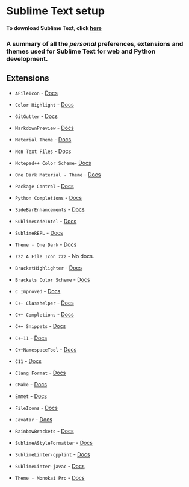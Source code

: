 # Sublime Text setup

#### To download Sublime Text, click [here](https://www.sublimetext.com/)

### A summary of all the *personal* preferences, extensions and themes used for Sublime Text for web and Python development.

## Extensions

* `AFileIcon` -  [Docs](https://github.com/SublimeText/AFileIcon)

* `Color Highlight` - [Docs](https://github.com/Kronuz/ColorHighlight)

* `GitGutter` - [Docs](https://github.com/jisaacks/GitGutter)

* `MarkdownPreview` - [Docs](https://github.com/facelessuser/MarkdownPreview)

* `Material Theme` - [Docs](http://equinusocio.github.io/material-theme/#/default)

* `Non Text Files` - [Docs](https://github.com/bordaigorl/sublime-non-text-files)

* `Notepad++ Color Scheme`- [Docs](https://github.com/evandrocoan/NotepadPlusPlusColorScheme)

* `One Dark Material - Theme` - [Docs](https://github.com/huszerldani/OneDarkMaterial)

* `Package Control` - [Docs](https://packagecontrol.io/)

* `Python Completions` - [Docs](https://github.com/eliquious/Python-Auto-Complete)

* `SideBarEnhancements` - [Docs](https://github.com/titoBouzout/SideBarEnhancements)

* `SublimeCodeIntel` - [Docs](https://www.sublimecodeintel.com/)

* `SublimeREPL` - [Docs](https://github.com/wuub/SublimeREPL)

* `Theme - One Dark` - [Docs](https://github.com/andresmichel/one-dark-theme)

* `zzz A File Icon zzz` - No docs.

* `BracketHighlighter` - [Docs](https://facelessuser.github.io/BracketHighlighter/)

* `Brackets Color Scheme` - [Docs](https://github.com/jwortmann/brackets-color-scheme)

* `C Improved` - [Docs](https://packagecontrol.io/packages/C%20Improved)

* `C++ Classhelper` - [Docs](https://github.com/pr0grammr/cppclasshelper-sublime-text-plugin)

* `C++ Completions` - [Docs](https://github.com/tushortz/CPP-Completions)

* `C++ Snippets` - [Docs](https://github.com/Rapptz/cpp-sublime-snippet)

* `C++11` - [Docs](https://github.com/noct/sublime-cpp11)

* `C++NamespaceTool` - [Docs](https://github.com/myurtoglu/NamespaceTool)

* `C11` - [Docs](https://github.com/petervaro/C11)

* `Clang Format` - [Docs](https://github.com/rosshemsley/SublimeClangFormat)

* `CMake` - [Docs](https://github.com/zyxar/Sublime-CMakeLists)

* `Emmet` - [Docs](https://emmet.io/)

* `FileIcons` - [Docs](https://packagecontrol.io/packages/FileIcons)

* `Javatar` - [Docs](https://javatar.readthedocs.io/en/latest/)

* `RainbowBrackets` - [Docs](https://github.com/absop/RainbowBrackets)

* `SublimeAStyleFormatter` - [Docs](https://theo.im/SublimeAStyleFormatter/)

* `SublimeLinter-cpplint` - [Docs](https://github.com/SublimeLinter/SublimeLinter-cpplint)

* `SublimeLinter-javac` - [Docs](https://github.com/SublimeLinter/SublimeLinter-javac)

* `Theme - Monokai Pro` - [Docs](https://monokai.pro/)